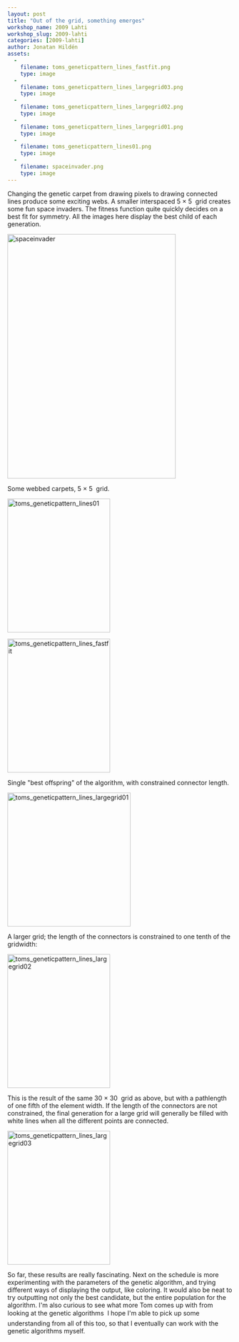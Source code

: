 ```yaml
---
layout: post
title: "Out of the grid, something emerges"
workshop_name: 2009 Lahti
workshop_slug: 2009-lahti
categories: [2009-lahti]
author: Jonatan Hildén
assets:
  -
    filename: toms_geneticpattern_lines_fastfit.png
    type: image
  -
    filename: toms_geneticpattern_lines_largegrid03.png
    type: image
  -
    filename: toms_geneticpattern_lines_largegrid02.png
    type: image
  -
    filename: toms_geneticpattern_lines_largegrid01.png
    type: image
  -
    filename: toms_geneticpattern_lines01.png
    type: image
  -
    filename: spaceinvader.png
    type: image
---
```

Changing the genetic carpet from drawing pixels to drawing connected lines produce some exciting webs. A smaller interspaced  5 × 5  grid creates some fun space invaders. The fitness function quite quickly decides on a best fit for symmetry. All the images here display the best child of each generation.

<a href="http://workshops.nodebox.net/2009/wp-content/uploads/spaceinvader.png"><img class="alignnone size-full wp-image-1098" title="spaceinvader" src="http://workshops.nodebox.net/2009/wp-content/uploads/spaceinvader.png" alt="spaceinvader" width="377" height="548" /></a>

Some webbed carpets, 5 × 5  grid.

<a href="http://workshops.nodebox.net/2009/wp-content/uploads/toms_geneticpattern_lines01.png"><img class="alignnone size-medium wp-image-1097" title="toms_geneticpattern_lines01" src="http://workshops.nodebox.net/2009/wp-content/uploads/toms_geneticpattern_lines01-230x300.png" alt="toms_geneticpattern_lines01" width="230" height="300" /></a>

<a href="http://workshops.nodebox.net/2009/wp-content/uploads/toms_geneticpattern_lines_fastfit.png"><img class="alignnone size-medium wp-image-1093" title="toms_geneticpattern_lines_fastfit" src="http://workshops.nodebox.net/2009/wp-content/uploads/toms_geneticpattern_lines_fastfit-230x300.png" alt="toms_geneticpattern_lines_fastfit" width="230" height="300" /></a>

Single "best offspring" of the algorithm, with constrained connector length.

<a href="http://workshops.nodebox.net/2009/wp-content/uploads/toms_geneticpattern_lines_largegrid01.png"><img class="alignnone size-medium wp-image-1115" title="toms_geneticpattern_lines_largegrid01" src="http://workshops.nodebox.net/2009/wp-content/uploads/toms_geneticpattern_lines_largegrid01-276x300.png" alt="toms_geneticpattern_lines_largegrid01" width="276" height="300" /></a>

A larger grid; the length of the connectors is constrained to one tenth of the gridwidth:

<a href="http://workshops.nodebox.net/2009/wp-content/uploads/toms_geneticpattern_lines01.png"></a><a href="http://workshops.nodebox.net/2009/wp-content/uploads/toms_geneticpattern_lines_largegrid02.png"><img class="alignnone size-medium wp-image-1095" title="toms_geneticpattern_lines_largegrid02" src="http://workshops.nodebox.net/2009/wp-content/uploads/toms_geneticpattern_lines_largegrid02-230x300.png" alt="toms_geneticpattern_lines_largegrid02" width="230" height="300" /></a>

This is the result of the same 30 × 30  grid as above, but with a pathlength of one fifth of the element width. If the length of the connectors are not constrained, the final generation for a large grid will generally be filled with white lines when all the different points are connected.

<a href="http://workshops.nodebox.net/2009/wp-content/uploads/toms_geneticpattern_lines_largegrid03.png"><img class="alignnone size-medium wp-image-1094" title="toms_geneticpattern_lines_largegrid03" src="http://workshops.nodebox.net/2009/wp-content/uploads/toms_geneticpattern_lines_largegrid03-230x300.png" alt="toms_geneticpattern_lines_largegrid03" width="230" height="300" /></a>

So far, these results are really fascinating. Next on the schedule is more experimenting with the parameters of the genetic algorithm, and trying different ways of displaying the output, like coloring. It would also be neat to try outputting not only the best candidate, but the entire population for the algorithm. I'm also curious to see what more Tom comes up with from looking at the genetic algorithms  I hope I'm able to pick up some understanding from all of this too, so that I eventually can work with the genetic algorithms myself.
